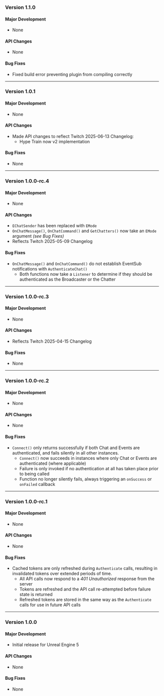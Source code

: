 ### Version 1.1.0

#### Major Development
- None

#### API Changes
- None


#### Bug Fixes
- Fixed build error preventing plugin from compiling correctly

---

### Version 1.0.1

#### Major Development
- None

#### API Changes
- Made API changes to reflect Twitch 2025-06-13 Changelog:
  - Hype Train now v2 implementation

#### Bug Fixes
- None

---

### Version 1.0.0-rc.4

#### Major Development
- None

#### API Changes
- `EChatSender` has been replaced with `EMode`
- `OnChatMessage()`, `OnChatCommand()` and `GetChatters()` now take an `EMode` argument *(see Bug Fixes)*
- Reflects Twitch 2025-05-09 Changelog

#### Bug Fixes
- `OnChatMessage()` and `OnChatCommand()` do not establish EventSub notifications with `AuthenticateChat()`
  - Both functions now take a `Listener` to determine if they should be authenticated as the Broadcaster or the Chatter

---

### Version 1.0.0-rc.3

#### Major Development
- None

#### API Changes
- Reflects Twitch 2025-04-15 Changelog

#### Bug Fixes
- None

---

### Version 1.0.0-rc.2

#### Major Development
- None

#### API Changes
- None

#### Bug Fixes
- `Connect()` only returns successfully if both Chat and Events are authenticated, and fails silently in all other instances.
    - `Connect()` now succeeds in instances where only Chat or Events are authenticated (where applicable)
    - Failure is only invoked if no authentication at all has taken place prior to being called
    - Function no longer silently fails, always triggering an `onSuccess` or `onFailed` callback

---

### Version 1.0.0-rc.1

#### Major Development
- None

#### API Changes
- None

#### Bug Fixes
- Cached tokens are only refreshed during `Authenticate` calls, resulting in invalidated tokens over extended periods of time.
  - All API calls now respond to a *401 Unauthorized* response from the server
  - Tokens are refreshed and the API call re-attempted before failure state is returned
  - Refreshed tokens are stored in the same way as the `Authenticate` calls for use in future API calls

---

### Version 1.0.0

#### Major Development
- Initial release for Unreal Engine 5

#### API Changes
- None

#### Bug Fixes
- None
